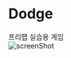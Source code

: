 # Dodge
프리팹 실습용 게임   
![screenShot](https://github.com/dholosoft/Dodge/assets/130519704/c4ccea68-8b9c-44b6-8876-a393e3917c3a)
